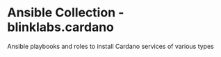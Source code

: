 # Ansible Collection - blinklabs.cardano

Ansible playbooks and roles to install Cardano services of various types
